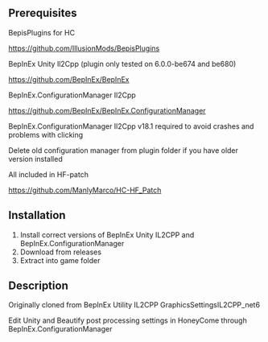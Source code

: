 ## Prerequisites
BepisPlugins for HC

https://github.com/IllusionMods/BepisPlugins


BepInEx Unity Il2Cpp (plugin only tested on 6.0.0-be674 and be680)

https://github.com/BepInEx/BepInEx


BepInEx.ConfigurationManager Il2Cpp

https://github.com/BepInEx/BepInEx.ConfigurationManager

BepInEx.ConfigurationManager Il2Cpp v18.1 required to avoid crashes and problems with clicking

Delete old configuration manager from plugin folder if you have older version installed


All included in HF-patch

https://github.com/ManlyMarco/HC-HF_Patch

## Installation
1. Install correct versions of BepInEx Unity IL2CPP and BepInEx.ConfigurationManager
2. Download from releases
3. Extract into game folder

## Description
Originally cloned from BepInEx Utility IL2CPP GraphicsSettingsIL2CPP_net6

Edit Unity and Beautify post processing settings in HoneyCome through BepInEx.ConfigurationManager

